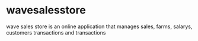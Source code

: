 # wavesalesstore
wave sales store is an online application that manages sales, farms, salarys, customers transactions and transactions
